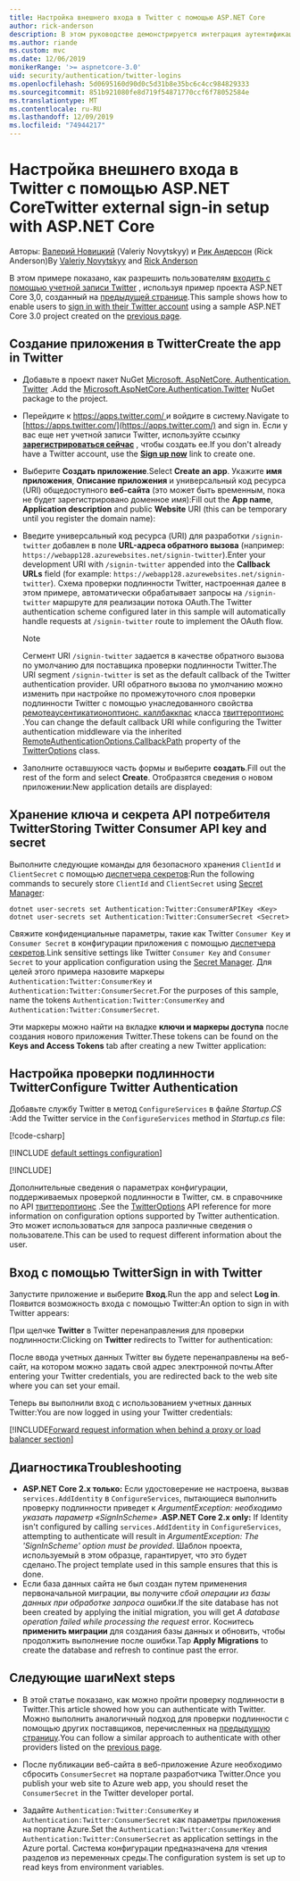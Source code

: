 ```yaml
---
title: Настройка внешнего входа в Twitter с помощью ASP.NET Core
author: rick-anderson
description: В этом руководстве демонстрируется интеграция аутентификации пользователя учетной записи Twitter с существующим ASP.NET Core приложением.
ms.author: riande
ms.custom: mvc
ms.date: 12/06/2019
monikerRange: '>= aspnetcore-3.0'
uid: security/authentication/twitter-logins
ms.openlocfilehash: 5d0695160d90d0c5d31b8e35bc6c4cc984829333
ms.sourcegitcommit: 851b921080fe8d719f54871770ccf6f78052584e
ms.translationtype: MT
ms.contentlocale: ru-RU
ms.lasthandoff: 12/09/2019
ms.locfileid: "74944217"
---
```

# <a name="twitter-external-sign-in-setup-with-aspnet-core"></a><span data-ttu-id="759f2-103">Настройка внешнего входа в Twitter с помощью ASP.NET Core</span><span class="sxs-lookup"><span data-stu-id="759f2-103">Twitter external sign-in setup with ASP.NET Core</span></span>

<span data-ttu-id="759f2-104">Авторы: [Валерий Новицкий](https://github.com/01binary) (Valeriy Novytskyy) и [Рик Андерсон](https://twitter.com/RickAndMSFT) (Rick Anderson)</span><span class="sxs-lookup"><span data-stu-id="759f2-104">By [Valeriy Novytskyy](https://github.com/01binary) and [Rick Anderson](https://twitter.com/RickAndMSFT)</span></span>

<span data-ttu-id="759f2-105">В этом примере показано, как разрешить пользователям [входить с помощью учетной записи Twitter](https://dev.twitter.com/web/sign-in/desktop-browser) , используя пример проекта ASP.NET Core 3,0, созданный на [предыдущей странице](xref:security/authentication/social/index).</span><span class="sxs-lookup"><span data-stu-id="759f2-105">This sample shows how to enable users to [sign in with their Twitter account](https://dev.twitter.com/web/sign-in/desktop-browser) using a sample ASP.NET Core 3.0 project created on the [previous page](xref:security/authentication/social/index).</span></span>

## <a name="create-the-app-in-twitter"></a><span data-ttu-id="759f2-106">Создание приложения в Twitter</span><span class="sxs-lookup"><span data-stu-id="759f2-106">Create the app in Twitter</span></span>

* <span data-ttu-id="759f2-107">Добавьте в проект пакет NuGet [Microsoft. AspNetCore. Authentication. Twitter](https://www.nuget.org/packages/Microsoft.AspNetCore.Authentication.Twitter/3.0.0) .</span><span class="sxs-lookup"><span data-stu-id="759f2-107">Add the [Microsoft.AspNetCore.Authentication.Twitter](https://www.nuget.org/packages/Microsoft.AspNetCore.Authentication.Twitter/3.0.0) NuGet package to the project.</span></span>

* <span data-ttu-id="759f2-108">Перейдите к [ https://apps.twitter.com/ ](https://apps.twitter.com/) и войдите в систему.</span><span class="sxs-lookup"><span data-stu-id="759f2-108">Navigate to [https://apps.twitter.com/](https://apps.twitter.com/) and sign in.</span></span> <span data-ttu-id="759f2-109">Если у вас еще нет учетной записи Twitter, используйте ссылку **[зарегистрироваться сейчас](https://twitter.com/signup)** , чтобы создать ее.</span><span class="sxs-lookup"><span data-stu-id="759f2-109">If you don't already have a Twitter account, use the **[Sign up now](https://twitter.com/signup)** link to create one.</span></span>

* <span data-ttu-id="759f2-110">Выберите **Создать приложение**.</span><span class="sxs-lookup"><span data-stu-id="759f2-110">Select **Create an app**.</span></span> <span data-ttu-id="759f2-111">Укажите **имя приложения**, **Описание приложения** и универсальный код ресурса (URI) общедоступного **веб-сайта** (это может быть временным, пока не будет зарегистрировано доменное имя):</span><span class="sxs-lookup"><span data-stu-id="759f2-111">Fill out the **App name**, **Application description** and public **Website** URI (this can be temporary until you register the domain name):</span></span>

* <span data-ttu-id="759f2-112">Введите универсальный код ресурса (URI) для разработки `/signin-twitter` добавлен в поле **URL-адреса обратного вызова** (например: `https://webapp128.azurewebsites.net/signin-twitter`).</span><span class="sxs-lookup"><span data-stu-id="759f2-112">Enter your development URI with `/signin-twitter` appended into the **Callback URLs** field (for example: `https://webapp128.azurewebsites.net/signin-twitter`).</span></span> <span data-ttu-id="759f2-113">Схема проверки подлинности Twitter, настроенная далее в этом примере, автоматически обрабатывает запросы на `/signin-twitter` маршруте для реализации потока OAuth.</span><span class="sxs-lookup"><span data-stu-id="759f2-113">The Twitter authentication scheme configured later in this sample will automatically handle requests at `/signin-twitter` route to implement the OAuth flow.</span></span>

  > [!NOTE]
  > <span data-ttu-id="759f2-114">Сегмент URI `/signin-twitter` задается в качестве обратного вызова по умолчанию для поставщика проверки подлинности Twitter.</span><span class="sxs-lookup"><span data-stu-id="759f2-114">The URI segment `/signin-twitter` is set as the default callback of the Twitter authentication provider.</span></span> <span data-ttu-id="759f2-115">URI обратного вызова по умолчанию можно изменить при настройке по промежуточного слоя проверки подлинности Twitter с помощью унаследованного свойства [ремотеаусентикатионоптионс. каллбаккпас](/dotnet/api/microsoft.aspnetcore.authentication.remoteauthenticationoptions.callbackpath) класса [твиттероптионс](/dotnet/api/microsoft.aspnetcore.authentication.twitter.twitteroptions) .</span><span class="sxs-lookup"><span data-stu-id="759f2-115">You can change the default callback URI while configuring the Twitter authentication middleware via the inherited [RemoteAuthenticationOptions.CallbackPath](/dotnet/api/microsoft.aspnetcore.authentication.remoteauthenticationoptions.callbackpath) property of the [TwitterOptions](/dotnet/api/microsoft.aspnetcore.authentication.twitter.twitteroptions) class.</span></span>

* <span data-ttu-id="759f2-116">Заполните оставшуюся часть формы и выберите **создать**.</span><span class="sxs-lookup"><span data-stu-id="759f2-116">Fill out the rest of the form and select **Create**.</span></span> <span data-ttu-id="759f2-117">Отобразятся сведения о новом приложении:</span><span class="sxs-lookup"><span data-stu-id="759f2-117">New application details are displayed:</span></span>

## <a name="storing-twitter-consumer-api-key-and-secret"></a><span data-ttu-id="759f2-118">Хранение ключа и секрета API потребителя Twitter</span><span class="sxs-lookup"><span data-stu-id="759f2-118">Storing Twitter Consumer API key and secret</span></span>

<span data-ttu-id="759f2-119">Выполните следующие команды для безопасного хранения `ClientId` и `ClientSecret` с помощью [диспетчера секретов](xref:security/app-secrets):</span><span class="sxs-lookup"><span data-stu-id="759f2-119">Run the following commands to securely store `ClientId` and `ClientSecret` using [Secret Manager](xref:security/app-secrets):</span></span>

```dotnetcli
dotnet user-secrets set Authentication:Twitter:ConsumerAPIKey <Key>
dotnet user-secrets set Authentication:Twitter:ConsumerSecret <Secret>
```

<span data-ttu-id="759f2-120">Свяжите конфиденциальные параметры, такие как Twitter `Consumer Key` и `Consumer Secret` в конфигурации приложения с помощью [диспетчера секретов](xref:security/app-secrets).</span><span class="sxs-lookup"><span data-stu-id="759f2-120">Link sensitive settings like Twitter `Consumer Key` and `Consumer Secret` to your application configuration using the [Secret Manager](xref:security/app-secrets).</span></span> <span data-ttu-id="759f2-121">Для целей этого примера назовите маркеры `Authentication:Twitter:ConsumerKey` и `Authentication:Twitter:ConsumerSecret`.</span><span class="sxs-lookup"><span data-stu-id="759f2-121">For the purposes of this sample, name the tokens `Authentication:Twitter:ConsumerKey` and `Authentication:Twitter:ConsumerSecret`.</span></span>

<span data-ttu-id="759f2-122">Эти маркеры можно найти на вкладке **ключи и маркеры доступа** после создания нового приложения Twitter.</span><span class="sxs-lookup"><span data-stu-id="759f2-122">These tokens can be found on the **Keys and Access Tokens** tab after creating a new Twitter application:</span></span>

## <a name="configure-twitter-authentication"></a><span data-ttu-id="759f2-123">Настройка проверки подлинности Twitter</span><span class="sxs-lookup"><span data-stu-id="759f2-123">Configure Twitter Authentication</span></span>

<span data-ttu-id="759f2-124">Добавьте службу Twitter в метод `ConfigureServices` в файле *Startup.CS* :</span><span class="sxs-lookup"><span data-stu-id="759f2-124">Add the Twitter service in the `ConfigureServices` method in *Startup.cs* file:</span></span>

[!code-csharp[](~/security/authentication/social/social-code/3.x/StartupTwitter3x.cs?name=snippet&highlight=10-14)]

[!INCLUDE [default settings configuration](includes/default-settings.md)]

[!INCLUDE[](includes/chain-auth-providers.md)]

<span data-ttu-id="759f2-125">Дополнительные сведения о параметрах конфигурации, поддерживаемых проверкой подлинности в Twitter, см. в справочнике по API [твиттероптионс](/dotnet/api/microsoft.aspnetcore.builder.twitteroptions) .</span><span class="sxs-lookup"><span data-stu-id="759f2-125">See the [TwitterOptions](/dotnet/api/microsoft.aspnetcore.builder.twitteroptions) API reference for more information on configuration options supported by Twitter authentication.</span></span> <span data-ttu-id="759f2-126">Это может использоваться для запроса различные сведения о пользователе.</span><span class="sxs-lookup"><span data-stu-id="759f2-126">This can be used to request different information about the user.</span></span>

## <a name="sign-in-with-twitter"></a><span data-ttu-id="759f2-127">Вход с помощью Twitter</span><span class="sxs-lookup"><span data-stu-id="759f2-127">Sign in with Twitter</span></span>

<span data-ttu-id="759f2-128">Запустите приложение и выберите **Вход**.</span><span class="sxs-lookup"><span data-stu-id="759f2-128">Run the app and select **Log in**.</span></span> <span data-ttu-id="759f2-129">Появится возможность входа с помощью Twitter:</span><span class="sxs-lookup"><span data-stu-id="759f2-129">An option to sign in with Twitter appears:</span></span>

<span data-ttu-id="759f2-130">При щелчке **Twitter** в Twitter перенаправления для проверки подлинности:</span><span class="sxs-lookup"><span data-stu-id="759f2-130">Clicking on **Twitter** redirects to Twitter for authentication:</span></span>

<span data-ttu-id="759f2-131">После ввода учетных данных Twitter вы будете перенаправлены на веб-сайт, на котором можно задать свой адрес электронной почты.</span><span class="sxs-lookup"><span data-stu-id="759f2-131">After entering your Twitter credentials, you are redirected back to the web site where you can set your email.</span></span>

<span data-ttu-id="759f2-132">Теперь вы выполнили вход с использованием учетных данных Twitter:</span><span class="sxs-lookup"><span data-stu-id="759f2-132">You are now logged in using your Twitter credentials:</span></span>

[!INCLUDE[Forward request information when behind a proxy or load balancer section](includes/forwarded-headers-middleware.md)]

## <a name="troubleshooting"></a><span data-ttu-id="759f2-133">Диагностика</span><span class="sxs-lookup"><span data-stu-id="759f2-133">Troubleshooting</span></span>

* <span data-ttu-id="759f2-134">**ASP.NET Core 2.x только:** Если удостоверение не настроена, вызвав `services.AddIdentity` в `ConfigureServices`, пытающиеся выполнить проверку подлинности приведет к *ArgumentException: необходимо указать параметр «SignInScheme»* .</span><span class="sxs-lookup"><span data-stu-id="759f2-134">**ASP.NET Core 2.x only:** If Identity isn't configured by calling `services.AddIdentity` in `ConfigureServices`, attempting to authenticate will result in *ArgumentException: The 'SignInScheme' option must be provided*.</span></span> <span data-ttu-id="759f2-135">Шаблон проекта, используемый в этом образце, гарантирует, что это будет сделано.</span><span class="sxs-lookup"><span data-stu-id="759f2-135">The project template used in this sample ensures that this is done.</span></span>
* <span data-ttu-id="759f2-136">Если база данных сайта не был создан путем применения первоначальной миграции, вы получите *сбой операции из базы данных при обработке запроса* ошибки.</span><span class="sxs-lookup"><span data-stu-id="759f2-136">If the site database has not been created by applying the initial migration, you will get *A database operation failed while processing the request* error.</span></span> <span data-ttu-id="759f2-137">Коснитесь **применить миграции** для создания базы данных и обновить, чтобы продолжить выполнение после ошибки.</span><span class="sxs-lookup"><span data-stu-id="759f2-137">Tap **Apply Migrations** to create the database and refresh to continue past the error.</span></span>

## <a name="next-steps"></a><span data-ttu-id="759f2-138">Следующие шаги</span><span class="sxs-lookup"><span data-stu-id="759f2-138">Next steps</span></span>

* <span data-ttu-id="759f2-139">В этой статье показано, как можно пройти проверку подлинности в Twitter.</span><span class="sxs-lookup"><span data-stu-id="759f2-139">This article showed how you can authenticate with Twitter.</span></span> <span data-ttu-id="759f2-140">Можно выполнить аналогичный подход для проверки подлинности с помощью других поставщиков, перечисленных на [предыдущую страницу](xref:security/authentication/social/index).</span><span class="sxs-lookup"><span data-stu-id="759f2-140">You can follow a similar approach to authenticate with other providers listed on the [previous page](xref:security/authentication/social/index).</span></span>

* <span data-ttu-id="759f2-141">После публикации веб-сайта в веб-приложение Azure необходимо сбросить `ConsumerSecret` на портале разработчика Twitter.</span><span class="sxs-lookup"><span data-stu-id="759f2-141">Once you publish your web site to Azure web app, you should reset the `ConsumerSecret` in the Twitter developer portal.</span></span>

* <span data-ttu-id="759f2-142">Задайте `Authentication:Twitter:ConsumerKey` и `Authentication:Twitter:ConsumerSecret` как параметры приложения на портале Azure.</span><span class="sxs-lookup"><span data-stu-id="759f2-142">Set the `Authentication:Twitter:ConsumerKey` and `Authentication:Twitter:ConsumerSecret` as application settings in the Azure portal.</span></span> <span data-ttu-id="759f2-143">Система конфигурации предназначена для чтения разделов из переменных среды.</span><span class="sxs-lookup"><span data-stu-id="759f2-143">The configuration system is set up to read keys from environment variables.</span></span>
